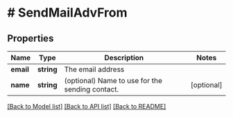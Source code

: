 # # SendMailAdvFrom

## Properties

Name | Type | Description | Notes
------------ | ------------- | ------------- | -------------
**email** | **string** | The email address |
**name** | **string** | (optional) Name to use for the sending contact. | [optional]

[[Back to Model list]](../../README.md#models) [[Back to API list]](../../README.md#endpoints) [[Back to README]](../../README.md)
